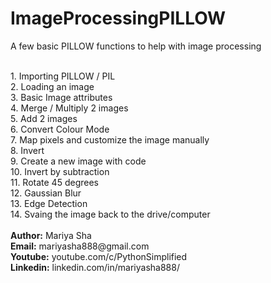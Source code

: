 # ImageProcessingPILLOW
A few basic PILLOW functions to help with image processing


<br>
1. Importing PILLOW / PIL
<br>
2. Loading an image
<br>
3. Basic Image attributes
<br>
4. Merge / Multiply 2 images
<br>
5. Add 2 images
<br>
6. Convert Colour Mode
<br>
7. Map pixels and customize the image manually
<br>
8. Invert
<br>
9. Create a new image with code
<br>
10. Invert by subtraction
<br>
11. Rotate 45 degrees
<br>
12. Gaussian Blur
<br>
13. Edge Detection
<br>
14. Svaing the image back to the drive/computer
<br><br>
<b>Author:</b> Mariya Sha
<br>
<b>Email:</b> mariyasha888@gmail.com
<br>
<b>Youtube:</b> youtube.com/c/PythonSimplified
<br>
<b>Linkedin:</b> linkedin.com/in/mariyasha888/

